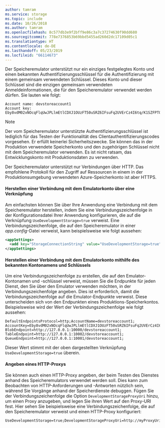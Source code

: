 ```yaml
---
author: tamram
ms.service: storage
ms.topic: include
ms.date: 10/26/2018
ms.author: tamram
ms.openlocfilehash: 8c577db3e9f2bff9e86c3a7c37274630f90dd680
ms.sourcegitcommit: 778e7376853b69bbd5455ad260d2dc17109d05c1
ms.translationtype: HT
ms.contentlocale: de-DE
ms.lasthandoff: 05/23/2019
ms.locfileid: "66114673"
---
```

Der Speicheremulator unterstützt nur ein einziges festgelegtes Konto und einen bekannten Authentifizierungsschlüssel für die Authentifizierung mit einem gemeinsam verwendeten Schlüssel. Dieses Konto und dieser Schlüssel sind die einzigen gemeinsam verwendeten Anmeldeinformationen, die für den Speicheremulator verwendet werden dürfen. Sie lauten wie folgt:

```
Account name: devstoreaccount1
Account key: Eby8vdM02xNOcqFlqUwJPLlmEtlCDXJ1OUzFT50uSRZ6IFsuFq2UVErCz4I6tq/K1SZFPTOtr/KBHBeksoGMGw==
```

> [!NOTE]
> Der vom Speicheremulator unterstützte Authentifizierungsschlüssel ist lediglich für das Testen der Funktionalität des Clientauthentifizierungscodes vorgesehen. Er erfüllt keinerlei Sicherheitszwecke. Sie können das in der Produktion verwendete Speicherkonto und den zugehörigen Schlüssel nicht mit dem Speicheremulator verwenden. Es ist nicht ratsam, das Entwicklungskonto mit Produktionsdaten zu verwenden.
> 
> Der Speicheremulator unterstützt nur Verbindungen über HTTP. Das empfohlene Protokoll für den Zugriff auf Ressourcen in einem in der Produktionsumgebung verwendeten Azure-Speicherkonto ist aber HTTPS.
> 

#### <a name="connect-to-the-emulator-account-using-a-shortcut"></a>Herstellen einer Verbindung mit dem Emulatorkonto über eine Verknüpfung
Am einfachsten können Sie über Ihre Anwendung eine Verbindung mit dem Speicheremulator herstellen, indem Sie eine Verbindungszeichenfolge in der Konfigurationsdatei Ihrer Anwendung konfigurieren, die auf die Verknüpfung `UseDevelopmentStorage=true` verweist. Eine Verbindungszeichenfolge, die auf den Speicheremulator in einer *app.config*-Datei verweist, kann beispielsweise wie folgt aussehen: 

```xml
<appSettings>
  <add key="StorageConnectionString" value="UseDevelopmentStorage=true" />
</appSettings>
```

#### <a name="connect-to-the-emulator-account-using-the-well-known-account-name-and-key"></a>Herstellen einer Verbindung mit dem Emulatorkonto mithilfe des bekannten Kontonamens und Schlüssels
Um eine Verbindungszeichenfolge zu erstellen, die auf den Emulator-Kontonamen und -schlüssel verweist, müssen Sie die Endpunkte für jeden Dienst, den Sie über den Emulator verwenden möchten, in der Verbindungszeichenfolge angeben. Dies ist erforderlich, damit die Verbindungszeichenfolge auf die Emulator-Endpunkte verweist. Diese unterscheiden sich von den Endpunkten eines Produktions-Speicherkontos. Beispielsweise wird der Wert der Verbindungszeichenfolge wie folgt aussehen:

```
DefaultEndpointsProtocol=http;AccountName=devstoreaccount1;
AccountKey=Eby8vdM02xNOcqFlqUwJPLlmEtlCDXJ1OUzFT50uSRZ6IFsuFq2UVErCz4I6tq/K1SZFPTOtr/KBHBeksoGMGw==;
BlobEndpoint=http://127.0.0.1:10000/devstoreaccount1;
TableEndpoint=http://127.0.0.1:10002/devstoreaccount1;
QueueEndpoint=http://127.0.0.1:10001/devstoreaccount1;
```

Dieser Wert stimmt mit der oben dargestellten Verknüpfung `UseDevelopmentStorage=true` überein.

#### <a name="specify-an-http-proxy"></a>Angeben eines HTTP-Proxys
Sie können auch einen HTTP-Proxy angeben, der beim Testen des Dienstes anhand des Speicheremulators verwendet werden soll. Dies kann zum Beobachten von HTTP-Anforderungen und -Antworten nützlich sein, während Sie Vorgänge anhand der Speicherdienste debuggen. Fügen Sie der Verbindungszeichenfolge die Option `DevelopmentStorageProxyUri` hinzu, um einen Proxy anzugeben, und legen Sie ihren Wert auf den Proxy-URI fest. Hier sehen Sie beispielsweise eine Verbindungszeichenfolge, die auf den Speicheremulator verweist und einen HTTP-Proxy konfiguriert:

```
UseDevelopmentStorage=true;DevelopmentStorageProxyUri=http://myProxyUri
```

